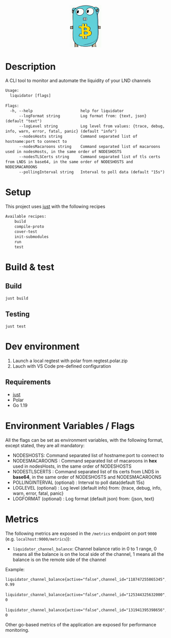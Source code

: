 <p align="center">
  <img src="liquidator.png" width="100px" />
</p>

# Description
A CLI tool to monitor and automate the liquidity of your LND channels

```
Usage:
  liquidator [flags]

Flags:
  -h, --help                     help for liquidator
      --logFormat string         Log format from: {text, json} (default "text")
      --logLevel string          Log level from values: {trace, debug, info, warn, error, fatal, panic} (default "info")
      --nodesHosts string        Command separated list of hostname:port to connect to
      --nodesMacaroons string    Command separated list of macaroons used in nodesHosts, in the same order of NODESHOSTS
      --nodesTLSCerts string     Command separated list of tls certs from LNDS in base64, in the same order of NODESHOSTS and NODESMACAROONS
      --pollingInterval string   Interval to poll data (default "15s")
```
# Setup
This project uses [just](https://github.com/casey/just) with the following recipes
```
Available recipes:
    build
    compile-proto
    cover-test
    init-submodules
    run
    test
```


# Build & test
## Build
```
just build
```

## Testing
```
just test
```
# Dev environment
1. Launch a local regtest with polar from regtest.polar.zip
2. Lauch with VS Code pre-defined configuration

## Requirements

- [just]()
- Polar 
- Go 1.19

# Environment Variables / Flags

All the flags can be set as environment variables, with the following format, except stated, they are all mandatory:

- NODESHOSTS: Command separated list of hostname:port to connect to
- NODESMACAROONS : Command separated list of macaroons in **hex** used in nodesHosts, in the same order of NODESHOSTS
- NODESTLSCERTS : Command separated list of tls certs from LNDS in **base64**, in the same order of NODESHOSTS and NODESMACAROONS
- POLLINGINTERVAL (optional) : Interval to poll data(default 15s)
- LOGLEVEL (optional) : Log level (default info) from: {trace, debug, info, warn, error, fatal, panic}
- LOGFORMAT (optional) : Log format (default json) from: {json, text}

# Metrics
The following metrics are exposed in the `/metrics` endpoint on port `9000` (e.g. `localhost:9000/metrics`)):
- `liquidator_channel_balance`: Channel balance ratio in 0 to 1 range, 0 means all the balance is on the local side of the channel, 1 means all the balance is on the remote side of the channel
 
Example:
 ```
liquidator_channel_balance{active="false",channel_id="118747255865345",local_node_alias="alice",local_node_pubkey="03b48034270e522e4033afdbe43383d66d426638927b940d09a8a7a0de4d96e807",remote_node_alias="",remote_node_pubkey="02f97d034c6c8f5ad95b1fe6abfe68ab154e85b1f5bb909815baeb5c8a46cdf622",initiator="false"} 0.99

liquidator_channel_balance{active="false",channel_id="125344325632000",local_node_alias="alice",local_node_pubkey="03b48034270e522e4033afdbe43383d66d426638927b940d09a8a7a0de4d96e807",remote_node_alias="",remote_node_pubkey="02f97d034c6c8f5ad95b1fe6abfe68ab154e85b1f5bb909815baeb5c8a46cdf622",initiator="false"} 0

liquidator_channel_balance{active="false",channel_id="131941395398656",local_node_alias="carol",local_node_pubkey="03485d8dcdd149c87553eeb80586eb2bece874d412e9f117304446ce189955d375",remote_node_alias="",remote_node_pubkey="02f97d034c6c8f5ad95b1fe6abfe68ab154e85b1f5bb909815baeb5c8a46cdf622",initiator="false"} 0

```

Other go-based metrics of the application are exposed for performance monitoring.